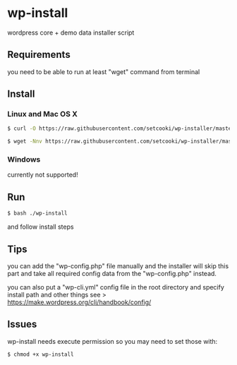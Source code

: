 # wp-install

wordpress core + demo data installer script

## Requirements

you need to be able to run at least "wget" command from terminal

## Install

### Linux and Mac OS X

``` sh
$ curl -O https://raw.githubusercontent.com/setcooki/wp-installer/master/wp-install; bash ./wp-install
```
``` sh
$ wget -Nnv https://raw.githubusercontent.com/setcooki/wp-installer/master/wp-install; bash ./wp-install
```

### Windows

currently not supported!

## Run

``` sh
$ bash ./wp-install
```

and follow install steps

## Tips

you can add the "wp-config.php" file manually and the installer will skip this part and take all required
config data from the "wp-config.php" instead.

you can also put a "wp-cli.yml" config file in the root directory and specify install path and other things
see > https://make.wordpress.org/cli/handbook/config/

## Issues

wp-install needs execute permission so you may need to set those with:

``` sh
$ chmod +x wp-install
```